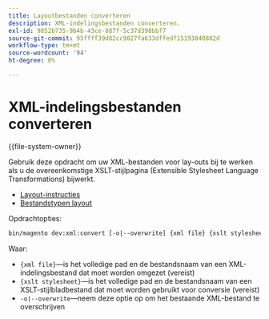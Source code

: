 ```yaml
---
title: Layoutbestanden converteren
description: XML-indelingsbestanden converteren.
exl-id: 9852b735-9b4b-43ce-887f-5c37d398bbf7
source-git-commit: 95ffff39d82cc9027fa633dffedf15193040802d
workflow-type: tm+mt
source-wordcount: '94'
ht-degree: 0%

---
```


# XML-indelingsbestanden converteren

{{file-system-owner}}

Gebruik deze opdracht om uw XML-bestanden voor lay-outs bij te werken als u de overeenkomstige XSLT-stijlpagina (Extensible Stylesheet Language Transformations) bijwerkt.

- [Layout-instructies](https://developer.adobe.com/commerce/frontend-core/guide/layouts/xml-instructions/)
- [Bestandstypen layout](https://developer.adobe.com/commerce/frontend-core/guide/layouts/types/)

Opdrachtopties:

```bash
bin/magento dev:xml:convert [-o|--overwrite] {xml file} {xslt stylesheet}
```

Waar:

- `{xml file}`—is het volledige pad en de bestandsnaam van een XML-indelingsbestand dat moet worden omgezet (vereist)
- `{xslt stylesheet}`—is het volledige pad en de bestandsnaam van een XSLT-stijlbladbestand dat moet worden gebruikt voor conversie (vereist)
- `-o|--overwrite`—neem deze optie op om het bestaande XML-bestand te overschrijven
